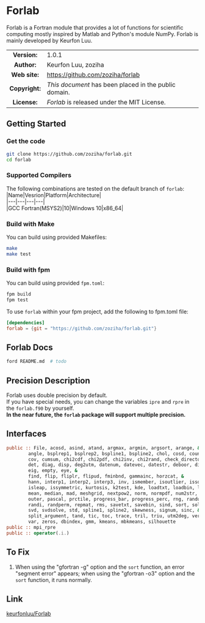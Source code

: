 # Forlab
Forlab is a Fortran module that provides a lot of functions for scientific computing mostly inspired by Matlab and Python's module NumPy.
Forlab is mainly developed by Keurfon Luu.

| | |  
|:-:|---|
| **Version:** | 1.0.1 |
| **Author:** | Keurfon Luu, zoziha |
| **Web site:** | https://github.com/zoziha/forlab |
| **Copyright:** | _This document_ has been placed in the public domain. |
| **License:** | _Forlab_ is released under the MIT License. |

## Getting Started
### Get the code
```bash
git clone https://github.com/zoziha/forlab.git
cd forlab
```
### Supported Compilers
The following combinations are tested on the default branch of `forlab`:  
|Name|Vesrion|Platform|Architecture|  
|---|---|---|---|  
|GCC Fortran(MSYS2)|10|Windows 10|x86_64|
### Build with Make
You can build using provided Makefiles:
```bash
make
make test
```
### Build with fpm
You can build using provided `fpm.toml`:
```bash
fpm build
fpm test
```
To use `forlab` within your fpm project, add the following to fpm.toml file:
```toml
[dependencies]
forlab = {git = "https://github.com/zoziha/forlab.git"}
```
## Forlab Docs
```bash
ford README.md  # todo
```
## Precision Description
Forlab uses double precision by default.  
If you have special needs, you can change the variables `ipre` and `rpre` in the `forlab.f90` by yourself.  
**In the near future, the `forlab` package will support multiple precision.**

## Interfaces
```fortran
public :: File, acosd, asind, atand, argmax, argmin, argsort, arange, &
        angle, bsplrep1, bsplrep2, bspline1, bspline2, chol, cosd, countlines, &
        cov, cumsum, chi2cdf, chi2pdf, chi2inv, chi2rand, check_directory, &
        det, diag, disp, deg2utm, datenum, datevec, datestr, deboor, diff, &
        eig, empty, eye, &
        find, flip, fliplr, flipud, fminbnd, gammainc, horzcat, &
        hann, interp1, interp2, interp3, inv, ismember, isoutlier, issquare, &
        isleap, issymmetric, kurtosis, k2test, kde, loadtxt, loadbin, linspace, &
        mean, median, mad, meshgrid, nextpow2, norm, normpdf, num2str, ones, &
        outer, pascal, prctile, progress_bar, progress_perc, rng, randu, randn, &
        randi, randperm, repmat, rms, savetxt, savebin, sind, sort, solve, &
        svd, svdsolve, std, spline1, spline2, skewness, signum, sinc, &
        split_argument, tand, tic, toc, trace, tril, triu, utm2deg, vertcat, &
        var, zeros, dbindex, gmm, kmeans, mbkmeans, silhouette
public :: mpi_rpre
public :: operator(.i.)

```

## To Fix
1. When using the "gfortran -g" option and the `sort` function, an error "segment error" appears; when using the "gfortran -o3"  option and the `sort` function, it runs normally.

## Link
[keurfonluu/Forlab](https://github.com/keurfonluu/Forlab)
